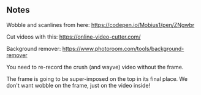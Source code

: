 ## Notes


Wobble and scanlines from here:
https://codepen.io/Mobius1/pen/ZNgwbr

Cut videos with this:
https://online-video-cutter.com/

Background remover:
https://www.photoroom.com/tools/background-remover


You need to re-record the crush (and wayve) video without the frame. 

The frame is going to be super-imposed on the top in its final place. 
We don't want wobble on the frame, just on the video inside!
